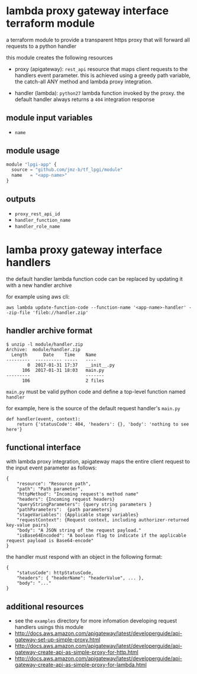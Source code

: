 lambda proxy gateway interface terraform module
===============================================

a terraform module to provide a transparent https proxy that will forward all
requests to a python handler

this module creates the following resources

- proxy (apigateway): `rest_api` resource that maps client requests to the
  handlers event parameter. this is achieved using a greedy path variable, the
  catch-all ANY method and lambda proxy integration.

- handler (lambda): `python27` lambda function invoked by the proxy. the
  default handler always returns a `404` integration response

module input variables
----------------------

- `name`

module usage
------------

```js
module "lpgi-app" {
  source = "github.com/jmz-b/tf_lpgi/module"
  name   = "<app-name>"
}
```

outputs
-------

 - `proxy_rest_api_id`
 - `handler_function_name`
 - `handler_role_name`

lamba proxy gateway interface handlers
======================================

the default handler lambda function code can be replaced by updating it with a
new handler archive

for example using aws cli:

```
aws lambda update-function-code --function-name '<app-name>-handler' --zip-file 'fileb://handler.zip'
```

handler archive format
----------------------

```
$ unzip -l module/handler.zip
Archive:  module/handler.zip
  Length      Date    Time    Name
---------  ---------- -----   ----
        0  2017-01-31 17:37   __init__.py
      106  2017-01-31 18:03   main.py
---------                     -------
      106                     2 files

```

`main.py` must be valid python code and define a top-level function named
`handler`

for example, here is the source of the default request handler's `main.py`

```
def handler(event, context):
    return {'statusCode': 404, 'headers': {}, 'body': 'nothing to see here'}
```

functional interface
--------------------

with lambda proxy integration, apigateway maps the entire client request to
the input event parameter as follows:

```
{
	"resource": "Resource path",
	"path": "Path parameter",
	"httpMethod": "Incoming request's method name"
	"headers": {Incoming request headers}
	"queryStringParameters": {query string parameters }
	"pathParameters":  {path parameters}
	"stageVariables": {Applicable stage variables}
	"requestContext": {Request context, including authorizer-returned key-value pairs}
	"body": "A JSON string of the request payload."
	"isBase64Encoded": "A boolean flag to indicate if the applicable request payload is Base64-encode"
}

```

the handler must respond with an object in the following format:

```
{
	"statusCode": httpStatusCode,
	"headers": { "headerName": "headerValue", ... },
	"body": "..."
}
```

additional resources
--------------------

* see the `examples` directory for more infomation developing request handlers
  usings this module
* http://docs.aws.amazon.com/apigateway/latest/developerguide/api-gateway-set-up-simple-proxy.html
* http://docs.aws.amazon.com/apigateway/latest/developerguide/api-gateway-create-api-as-simple-proxy-for-http.html
* http://docs.aws.amazon.com/apigateway/latest/developerguide/api-gateway-create-api-as-simple-proxy-for-lambda.html
